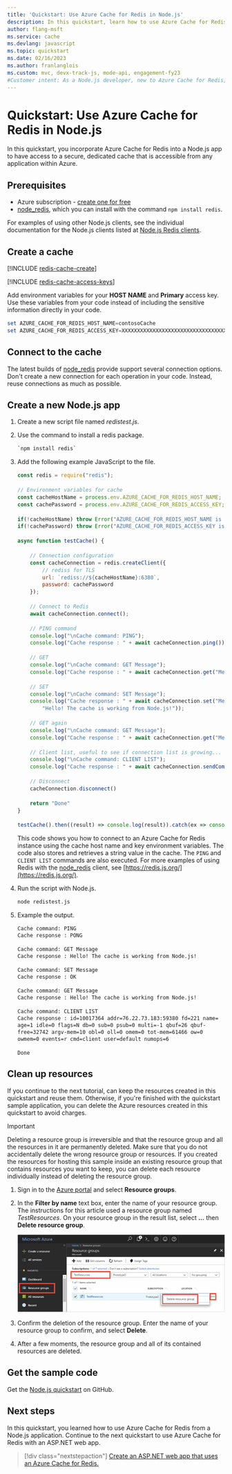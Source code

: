 ```yaml
---
title: 'Quickstart: Use Azure Cache for Redis in Node.js'
description: In this quickstart, learn how to use Azure Cache for Redis with Node.js and node_redis.
author: flang-msft
ms.service: cache
ms.devlang: javascript
ms.topic: quickstart
ms.date: 02/16/2023
ms.author: franlanglois
ms.custom: mvc, devx-track-js, mode-api, engagement-fy23
#Customer intent: As a Node.js developer, new to Azure Cache for Redis, I want to create a new Node.js app that uses Azure Cache for Redis.
---
```

# Quickstart: Use Azure Cache for Redis in Node.js

In this quickstart, you incorporate Azure Cache for Redis into a Node.js app to have access to a secure, dedicated cache that is accessible from any application within Azure.

## Prerequisites

- Azure subscription - [create one for free](https://azure.microsoft.com/free/)
- [node_redis](https://github.com/mranney/node_redis), which you can install with the command `npm install redis`.

For examples of using other Node.js clients, see the individual documentation for the Node.js clients listed at [Node.js Redis clients](https://redis.io/clients#nodejs).

## Create a cache

[!INCLUDE [redis-cache-create](includes/redis-cache-create.md)]

[!INCLUDE [redis-cache-access-keys](includes/redis-cache-access-keys.md)]

Add environment variables for your **HOST NAME** and **Primary** access key. Use these variables from your code instead of including the sensitive information directly in your code.

```powershell
set AZURE_CACHE_FOR_REDIS_HOST_NAME=contosoCache
set AZURE_CACHE_FOR_REDIS_ACCESS_KEY=XXXXXXXXXXXXXXXXXXXXXXXXXXXXXXXXXXXXXXXXXXXX
```

## Connect to the cache

The latest builds of [node_redis](https://github.com/mranney/node_redis) provide support several connection options. Don't create a new connection for each operation in your code. Instead, reuse connections as much as possible.

## Create a new Node.js app

1. Create a new script file named *redistest.js*. 
1. Use the command to install a redis package.

    ```bash
    `npm install redis`
    ```

1. Add the following example JavaScript to the file. 


    ```javascript
    const redis = require("redis");
    
    // Environment variables for cache
    const cacheHostName = process.env.AZURE_CACHE_FOR_REDIS_HOST_NAME;
    const cachePassword = process.env.AZURE_CACHE_FOR_REDIS_ACCESS_KEY;
    
    if(!cacheHostName) throw Error("AZURE_CACHE_FOR_REDIS_HOST_NAME is empty")
    if(!cachePassword) throw Error("AZURE_CACHE_FOR_REDIS_ACCESS_KEY is empty")
    
    async function testCache() {
    
        // Connection configuration
        const cacheConnection = redis.createClient({
            // rediss for TLS
            url: `rediss://${cacheHostName}:6380`,
            password: cachePassword
        });
    
        // Connect to Redis
        await cacheConnection.connect();
    
        // PING command
        console.log("\nCache command: PING");
        console.log("Cache response : " + await cacheConnection.ping());
    
        // GET
        console.log("\nCache command: GET Message");
        console.log("Cache response : " + await cacheConnection.get("Message"));
    
        // SET
        console.log("\nCache command: SET Message");
        console.log("Cache response : " + await cacheConnection.set("Message",
            "Hello! The cache is working from Node.js!"));
    
        // GET again
        console.log("\nCache command: GET Message");
        console.log("Cache response : " + await cacheConnection.get("Message"));
    
        // Client list, useful to see if connection list is growing...
        console.log("\nCache command: CLIENT LIST");
        console.log("Cache response : " + await cacheConnection.sendCommand(["CLIENT", "LIST"]));
    
        // Disconnect
        cacheConnection.disconnect()
    
        return "Done"
    }
    
    testCache().then((result) => console.log(result)).catch(ex => console.log(ex));
    ```
    
    This code shows you how to connect to an Azure Cache for Redis instance using the cache host name and key environment variables. The code also stores and retrieves a string value in the cache. The `PING` and `CLIENT LIST` commands are also executed. For more examples of using Redis with the [node_redis](https://github.com/mranney/node_redis) client, see [https://redis.js.org/](https://redis.js.org/).


1. Run the script with Node.js.

    ```bash
    node redistest.js
    ```

1. Example the output. 

    ```console
    Cache command: PING
    Cache response : PONG
    
    Cache command: GET Message
    Cache response : Hello! The cache is working from Node.js!
    
    Cache command: SET Message
    Cache response : OK
    
    Cache command: GET Message
    Cache response : Hello! The cache is working from Node.js!
    
    Cache command: CLIENT LIST
    Cache response : id=10017364 addr=76.22.73.183:59380 fd=221 name= age=1 idle=0 flags=N db=0 sub=0 psub=0 multi=-1 qbuf=26 qbuf-free=32742 argv-mem=10 obl=0 oll=0 omem=0 tot-mem=61466 ow=0 owmem=0 events=r cmd=client user=default numops=6
    
    Done
    ```

## Clean up resources

If you continue to the next tutorial, can keep the resources created in this quickstart and reuse them. Otherwise, if you're finished with the quickstart sample application, you can delete the Azure resources created in this quickstart to avoid charges.

> [!IMPORTANT]
> Deleting a resource group is irreversible and that the resource group and all the resources in it are permanently deleted. Make sure that you do not accidentally delete the wrong resource group or resources. If you created the resources for hosting this sample inside an existing resource group that contains resources you want to keep, you can delete each resource individually instead of deleting the resource group.
>

1. Sign in to the [Azure portal](https://portal.azure.com) and select **Resource groups**.

1. In the **Filter by name** text box, enter the name of your resource group. The instructions for this article used a resource group named *TestResources*. On your resource group in the result list, select **...** then **Delete resource group**.

    ![Delete Azure Resource group](./media/cache-nodejs-get-started/redis-cache-delete-resource-group.png)

1. Confirm the deletion of the resource group. Enter the name of your resource group to confirm, and select **Delete**.

1. After a few moments, the resource group and all of its contained resources are deleted.

## Get the sample code

Get the [Node.js quickstart](https://github.com/Azure-Samples/azure-cache-redis-samples/tree/main/quickstart/nodejs) on GitHub.

## Next steps

In this quickstart, you learned how to use Azure Cache for Redis from a Node.js application. Continue to the next quickstart to use Azure Cache for Redis with an ASP.NET web app.

> [!div class="nextstepaction"]
> [Create an ASP.NET web app that uses an Azure Cache for Redis.](./cache-web-app-howto.md)
